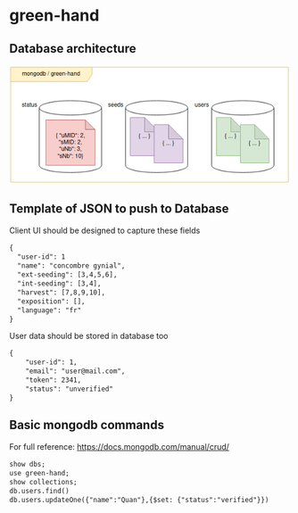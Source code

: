 # green-hand

## Database architecture

![Architecture of Database](../resources/green-hands-DB.png)

## Template of JSON to push to Database
Client UI should be designed to capture these fields
```
{
  "user-id": 1
  "name": "concombre gynial",
  "ext-seeding": [3,4,5,6],
  "int-seeding": [3,4],
  "harvest": [7,8,9,10],
  "exposition": [],
  "language": "fr"
}
```

User data should be stored in database too
```
{
    "user-id": 1,
    "email": "user@mail.com",
    "token": 2341,
    "status": "unverified"
}
```
## Basic mongodb commands

For full reference: https://docs.mongodb.com/manual/crud/

```
show dbs;
use green-hand;
show collections;
db.users.find()
db.users.updateOne({"name":"Quan"},{$set: {"status":"verified"}})
```